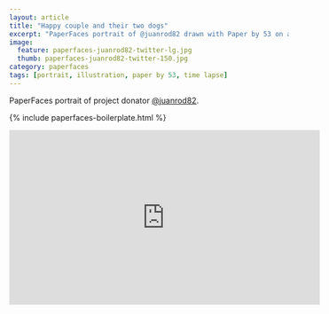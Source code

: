 ```yaml
---
layout: article
title: "Happy couple and their two dogs"
excerpt: "PaperFaces portrait of @juanrod82 drawn with Paper by 53 on an iPad."
image: 
  feature: paperfaces-juanrod82-twitter-lg.jpg
  thumb: paperfaces-juanrod82-twitter-150.jpg
category: paperfaces
tags: [portrait, illustration, paper by 53, time lapse]
---
```


PaperFaces portrait of project donator [@juanrod82](http://twitter.com/juanrod82).

{% include paperfaces-boilerplate.html %}

<iframe width="560" height="315" src="http://www.youtube.com/embed/ao7naXkW72Y" frameborder="0"> </iframe>
